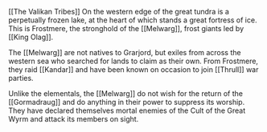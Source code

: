[[The Valikan Tribes]]
On the western edge of the great tundra is a perpetually frozen lake, at the heart of which stands a great fortress of ice. This is Frostmere, the stronghold of the [[Melwarg]], frost giants led by [[King Olag]].

The [[Melwarg]] are not natives to Grarjord, but exiles from across the western sea who searched for lands to claim as their own. From Frostmere, they raid [[Kandar]] and have been known on occasion to join [[Thrull]] war parties.

Unlike the elementals, the [[Melwarg]] do not wish for the return of the [[Gormadraug]] and do anything in their power to suppress its worship. They have declared themselves mortal enemies of the Cult of the Great Wyrm and attack its members on sight.